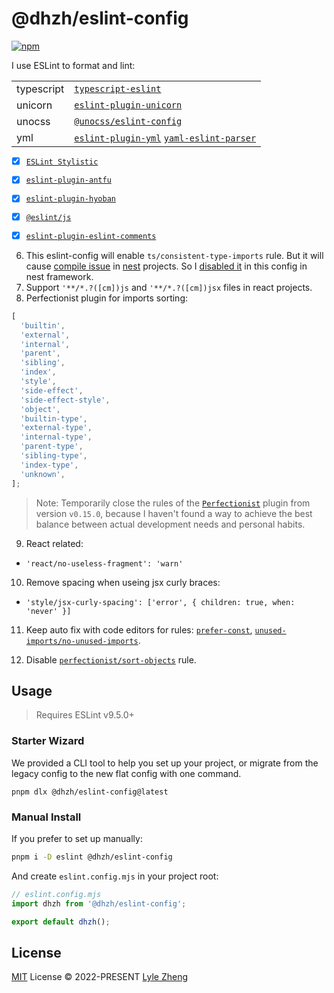 # @dhzh/eslint-config

[![npm](https://img.shields.io/npm/v/@dhzh/eslint-config?color=444&label=)](https://npmjs.com/package/@antfu/eslint-config)

I use ESLint to format and lint:

|  |  |
|---|---|
| typescript | [`typescript-eslint`](https://typescript-eslint.io/) |
| unicorn | [`eslint-plugin-unicorn`](https://www.npmjs.com/package/eslint-plugin-unicorn) |
| unocss | [`@unocss/eslint-config`](https://unocss.dev/integrations/eslint) |
| yml | [`eslint-plugin-yml`](https://ota-meshi.github.io/eslint-plugin-yml/) [`yaml-eslint-parser`](https://ota-meshi.github.io/yaml-eslint-parser/) |


- [x] [`ESLint Stylistic`](https://eslint.style/)
- [x] [`eslint-plugin-antfu`](https://github.com/antfu/eslint-plugin-antfu)
- [x] [`eslint-plugin-hyoban`](https://github.com/hyoban/eslint-plugin-hyoban)
- [x] [`@eslint/js`](https://eslint.org/docs/latest/rules)
- [x] [`eslint-plugin-eslint-comments`](https://eslint-community.github.io/eslint-plugin-eslint-comments/)



6. This eslint-config will enable `ts/consistent-type-imports` rule. But it will cause [compile issue](https://github.com/typescript-eslint/typescript-eslint/issues/2559) in [nest](https://nestjs.com/) projects. So I [disabled it](https://github.com/typescript-eslint/typescript-eslint/issues/2559#issuecomment-692780580) in this config in nest framework.
7. Support `'**/*.?([cm])js` and `'**/*.?([cm])jsx` files in react projects.
8. Perfectionist plugin for imports sorting:

```js
[
  'builtin',
  'external',
  'internal',
  'parent',
  'sibling',
  'index',
  'style',
  'side-effect',
  'side-effect-style',
  'object',
  'builtin-type',
  'external-type',
  'internal-type',
  'parent-type',
  'sibling-type',
  'index-type',
  'unknown',
];
```

> Note: Temporarily close the rules of the [`Perfectionist`](https://perfectionist.dev/) plugin from version `v0.15.0`, because I haven't found a way to achieve the best balance between actual development needs and personal habits.

9. React related:

- `'react/no-useless-fragment': 'warn'`

10. Remove spacing when useing jsx curly braces:

- `'style/jsx-curly-spacing': ['error', { children: true, when: 'never' }]`

11. Keep auto fix with code editors for rules: [`prefer-const`](https://eslint.org/docs/rules/prefer-const), [`unused-imports/no-unused-imports`](https://www.npmjs.com/package/eslint-plugin-unused-imports).

12. Disable [`perfectionist/sort-objects`](https://perfectionist.dev/rules/sort-objects) rule.

## Usage

> Requires ESLint v9.5.0+

### Starter Wizard

We provided a CLI tool to help you set up your project, or migrate from the legacy config to the new flat config with one command.

```shell
pnpm dlx @dhzh/eslint-config@latest
```

### Manual Install

If you prefer to set up manually:

```bash
pnpm i -D eslint @dhzh/eslint-config
```

And create `eslint.config.mjs` in your project root:

```js
// eslint.config.mjs
import dhzh from '@dhzh/eslint-config';

export default dhzh();
```

## License

[MIT](./LICENSE) License &copy; 2022-PRESENT [Lyle Zheng](https://github.com/tinywaves)


